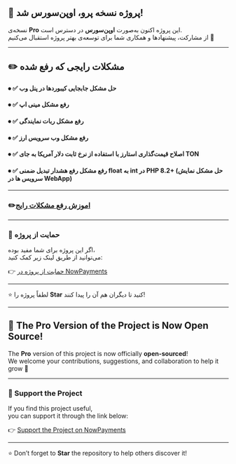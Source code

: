 ## 🎉 پروژه نسخه پرو، اوپن‌سورس شد!
نسخه‌ی **Pro** این پروژه اکنون به‌صورت **اوپن‌سورس** در دسترس است.  
از مشارکت، پیشنهادها و همکاری شما برای توسعه‌ی بهتر پروژه استقبال می‌کنیم 🤝

---

## ✏️ مشکلات رایجی که رفع شده

#### ⦁ ✅ حل مشکل جابجایی کیبوردها در پنل وب
#### ⦁ ✅ رفع مشکل مینی اپ
#### ⦁ ✅ رفع مشکل ربات نمایندگی
#### ⦁ ✅ رفع مشکل وب سرویس ارز
#### ⦁ ✅ اصلاح قیمت‌گذاری استارز با استفاده از نرخ ثابت دلار آمریکا به جای TON
#### ⦁ ✅ رفع مشکل رفع هشدار تبدیل ضمنی float به int در PHP 8.2+ (حل مشکل نمایش سرویس ها در WebApp)
---
### ✏️[اموزش رفع مشکلات رایج](https://github.com/ExploitNet/mirza_pro/blob/main/README2.md)
---

### 💖 حمایت از پروژه
اگر این پروژه برای شما مفید بوده،  
می‌توانید از طریق لینک زیر کمک کنید:

👉 [حمایت از پروژه در NowPayments](https://nowpayments.io/donation/permiumbotmirza)

---

⭐ لطفاً پروژه را **Star** کنید تا دیگران هم آن را پیدا کنند!

---

## 🎉 The Pro Version of the Project is Now Open Source!
The **Pro** version of this project is now officially **open-sourced**!  
We welcome your contributions, suggestions, and collaboration to help it grow 🤝

---

### 💖 Support the Project
If you find this project useful,  
you can support it through the link below:

👉 [Support the Project on NowPayments](https://nowpayments.io/donation/permiumbotmirza)

---

⭐ Don’t forget to **Star** the repository to help others discover it!

